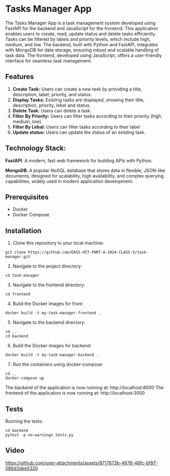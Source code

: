 # Tasks Manager App #

The Tasks Manager App is a task management system developed using FastAPI for the backend and JavaScript for the frontend. This application enables users to create, read, update status and delete tasks efficiently. Tasks can be filtered by labels and priority levels, which include high, medium, and low. The backend, built with Python and FastAPI, integrates with MongoDB for data storage, ensuring robust and scalable handling of task data. The frontend, developed using JavaScript, offers a user-friendly interface for seamless task management.

## Features

1. **Create Task:** Users can create a new task by providing a title, description, label, priority, and status.
2. **Display Tasks:** Existing tasks are displayed, showing their title, description, priority, lebel and status.
3. **Delete Task:** Users can delete a task.
4. **Filter By Priority:** Users can filter tasks according to their priority (high, medium, low).
5. **Filter By Lebal:** Users can filter tasks according to their label
6. **Update status:** Users can update the status of an existing task.


## Technology Stack:

**FastAPI**: A modern, fast web framework for building APIs with Python.

**MongoDB**: A popular NoSQL database that stores data in flexible, JSON-like documents, designed for scalability, high availability, and complex querying capabilities, widely used in modern application development.

## Prerequisites

* Docker
* Docker Compose

## Installation 

1. Clone this repository to your local machine:
```
git clone https://github.com/EASS-HIT-PART-A-2024-CLASS-V/task-manager.git
```
2. Navigate to the project directory:
```
cd task-manager
```
3. Navigate to the frontend directory:
```
cd frontend
```
4. Build the Docker images for front:
```
docker build -t my-task-manager-frontend .
```
5. Navigate to the backend directory:
```
cd ..  
cd backend
```
6. Build the Docker images for backend:
```
docker build -t my-task-manager-backend .
```
7. Run the containers using docker-compose:
```
cd .. 
docker-compose up 
```
The backend of the application is now running at: http://localhost:8000
The frontend of the application is now running at: http://localhost:3000

## Tests

Running the tests:
```
cd backend
pytest -p no:warnings tests.py
```

## Video

https://github.com/user-attachments/assets/8717673b-4678-48fc-bf87-086d3dee5320